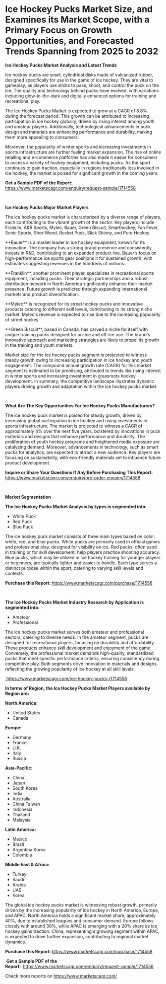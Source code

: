 <p><h1>Ice Hockey Pucks Market Size, and Examines its Market Scope, with a Primary Focus on Growth Opportunities, and Forecasted Trends Spanning from 2025 to 2032</h1></p><p><strong>Ice Hockey Pucks Market Analysis and Latest Trends</strong></p>
<p><p>Ice hockey pucks are small, cylindrical disks made of vulcanized rubber, designed specifically for use in the game of ice hockey. They are vital to gameplay, as players use sticks to pass, shoot, and control the puck on the ice. The quality and technology behind pucks have evolved, with variations including glow-in-the-dark and digitally enhanced options for training and recreational play.</p><p>The Ice Hockey Pucks Market is expected to grow at a CAGR of 8.8% during the forecast period. This growth can be attributed to increasing participation in ice hockey globally, driven by rising interest among youth and amateur players. Additionally, technological advancements in puck design and materials are enhancing performance and durability, making them more appealing to consumers. </p><p>Moreover, the popularity of winter sports and increasing investments in sports infrastructure are further fueling market expansion. The rise of online retailing and e-commerce platforms has also made it easier for consumers to access a variety of hockey equipment, including pucks. As the sport continues to gain traction, especially in regions traditionally less involved in ice hockey, the market is poised for significant growth in the coming years.</p></p>
<p><strong>Get a Sample PDF of the Report:&nbsp;</strong> <a href="https://www.marketscagr.com/enquiry/request-sample/1714558?utm_campaign=3448&utm_medium=2&utm_source=Github&utm_content=ia&utm_term=04042025&utm_id=ice-hockey-pucks">https://www.marketscagr.com/enquiry/request-sample/1714558</a></p>
<p>&nbsp;</p>
<p><strong>Ice Hockey Pucks Major Market Players</strong></p>
<p><p>The ice hockey pucks market is characterized by a diverse range of players, each contributing to the vibrant growth of the sector. Key players include Franklin, A&R Sports, Mylec, Bauer, Green Biscuit, Smarthockey, Fan Fever, Sonic Sports, Sher-Wood, Rocket Puck, Slick Shinny, and Pure Hockey.</p><p>**Bauer** is a market leader in ice hockey equipment, known for its innovation. The company has a strong brand presence and consistently invests in R&D, contributing to an expanded product line. Bauer’s focus on high-performance ice sports gear positions it for sustained growth, with estimates suggesting revenues in the hundreds of millions.</p><p>**Franklin**, another prominent player, specializes in recreational sports equipment, including pucks. Their strategic partnerships and a robust distribution network in North America significantly enhance their market presence. Future growth is predicted through expanding international markets and product diversification.</p><p>**Mylec** is recognized for its street hockey pucks and innovative products catering to different skill levels, contributing to its strong niche market. Mylec's revenue is expected to rise due to the increasing popularity of street hockey.</p><p>**Green Biscuit**, based in Canada, has carved a niche for itself with unique training pucks designed for on-ice and off-ice use. The brand's innovative approach and marketing strategies are likely to propel its growth in the training and youth markets.</p><p>Market size for the ice hockey pucks segment is projected to witness steady growth owing to increasing participation in ice hockey and youth engagement. The compound annual growth rate (CAGR) for this market segment is estimated to be promising, attributed to trends like rising interest in winter sports and increasing investment in grassroots hockey development. In summary, the competitive landscape illustrates dynamic players driving growth and adaptation within the ice hockey pucks market.</p></p>
<p>&nbsp;</p>
<p><strong>What Are The Key Opportunities For Ice Hockey Pucks Manufacturers?</strong></p>
<p><p>The ice hockey puck market is poised for steady growth, driven by increasing global participation in ice hockey and rising investments in sports infrastructure. The market is projected to witness a CAGR of approximately 4% over the next five years, bolstered by innovations in puck materials and designs that enhance performance and durability. The proliferation of youth hockey programs and heightened media exposure are catalyzing demand. Moreover, advancements in technology, such as smart pucks for analytics, are expected to attract a new audience. Key players are focusing on sustainability, with eco-friendly materials set to influence future product development.</p></p>
<p><strong>Inquire or Share Your Questions If Any Before Purchasing This Report:</strong> <a href="https://www.marketscagr.com/enquiry/pre-order-enquiry/1714558?utm_campaign=3448&utm_medium=2&utm_source=Github&utm_content=ia&utm_term=04042025&utm_id=ice-hockey-pucks">https://www.marketscagr.com/enquiry/pre-order-enquiry/1714558</a></p>
<p>&nbsp;</p>
<p><strong>Market Segmentation</strong></p>
<p><strong>The Ice Hockey Pucks Market Analysis by types is segmented into:</strong></p>
<p><ul><li>White Puck</li><li>Red Puck</li><li>Blue Puck</li></ul></p>
<p><p>The ice hockey puck market consists of three main types based on color: white, red, and blue pucks. White pucks are primarily used in official games and professional play, designed for visibility on ice. Red pucks, often used in training or for skill development, help players practice shooting accuracy. Blue pucks, which may be utilized in ice hockey training for younger players or beginners, are typically lighter and easier to handle. Each type serves a distinct purpose within the sport, catering to varying skill levels and contexts.</p></p>
<p><strong>Purchase this Report:&nbsp;</strong><a href="https://www.marketscagr.com/purchase/1714558?utm_campaign=3448&utm_medium=2&utm_source=Github&utm_content=ia&utm_term=04042025&utm_id=ice-hockey-pucks">https://www.marketscagr.com/purchase/1714558</a></p>
<p>&nbsp;</p>
<p><strong>The Ice Hockey Pucks Market Industry Research by Application is segmented into:</strong></p>
<p><ul><li>Amateur</li><li>Professional</li></ul></p>
<p><p>The ice hockey pucks market serves both amateur and professional sectors, catering to diverse needs. In the amateur segment, pucks are designed for recreational players, focusing on durability and affordability. These products enhance skill development and enjoyment of the game. Conversely, the professional market demands high-quality, standardized pucks that meet specific performance criteria, ensuring consistency during competitive play. Both segments drive innovation in materials and designs, reflecting the growing popularity of ice hockey at all skill levels.</p></p>
<p><a href="https://www.marketscagr.com/ice-hockey-pucks-r1714558?utm_campaign=3448&utm_medium=2&utm_source=Github&utm_content=ia&utm_term=04042025&utm_id=ice-hockey-pucks">&nbsp;https://www.marketscagr.com/ice-hockey-pucks-r1714558</a></p>
<p><strong>In terms of Region, the Ice Hockey Pucks Market Players available by Region are:</strong></p>
<p>
    <p> <strong> North America: </strong>
        <ul>
            <li>United States</li>
            <li>Canada</li>
        </ul>
        </p> 
    <p> <strong> Europe: </strong>
        <ul>
            <li>Germany</li>
            <li>France</li>
            <li>U.K.</li>
            <li>Italy</li>
            <li>Russia</li>
        </ul>
        </p> 
    <p> <strong> Asia-Pacific: </strong>
        <ul>
            <li>China</li>
            <li>Japan</li>
            <li>South Korea</li>
            <li>India</li>
            <li>Australia</li>
            <li>China Taiwan</li>
            <li>Indonesia</li>
            <li>Thailand</li>
            <li>Malaysia</li>
        </ul>
        </p> 
    <p> <strong> Latin America: </strong>
        <ul>
            <li>Mexico</li>
            <li>Brazil</li>
            <li>Argentina Korea</li>
            <li>Colombia</li>
        </ul>
        </p> 
    <p> <strong> Middle East & Africa: </strong>
        <ul>
            <li>Turkey</li>
            <li>Saudi</li>
            <li>Arabia</li>
            <li>UAE</li>
            <li>Korea</li>
        </ul>
    </p>
    </p>
<p><p>The global ice hockey pucks market is witnessing robust growth, primarily driven by the increasing popularity of ice hockey in North America, Europe, and APAC. North America holds a significant market share, approximately 40%, due to established leagues and consumer demand. Europe follows closely with around 30%, while APAC is emerging with a 20% share as ice hockey gains traction. China, representing a growing segment within APAC, is expected to drive further expansion, contributing to regional market dynamics.</p></p>
<p><strong>Purchase this Report: </strong><a href="https://www.marketscagr.com/purchase/1714558?utm_campaign=3448&utm_medium=2&utm_source=Github&utm_content=ia&utm_term=04042025&utm_id=ice-hockey-pucks">https://www.marketscagr.com/purchase/1714558</a></p>
<p>&nbsp;<strong>Get a Sample PDF of the Report:&nbsp;&nbsp;</strong><a href="https://www.marketscagr.com/enquiry/request-sample/1714558?utm_campaign=3448&utm_medium=2&utm_source=Github&utm_content=ia&utm_term=04042025&utm_id=ice-hockey-pucks">https://www.marketscagr.com/enquiry/request-sample/1714558</a></p>
<p><strong></strong></p>
<p>Check more reports on <a href="https://www.marketscagr.com/?utm_campaign=3448&utm_medium=2&utm_source=Github&utm_content=ia&utm_term=04042025&utm_id=ice-hockey-pucks">https://www.marketscagr.com/</a></p>